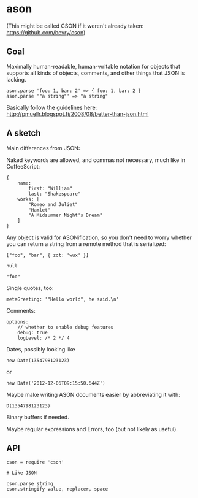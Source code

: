 # ason

(This might be called CSON if it weren't already taken:
https://github.com/bevry/cson)

## Goal

Maximally human-readable, human-writable notation for objects that supports all
kinds of objects, comments, and other things that JSON is lacking.

	ason.parse 'foo: 1, bar: 2' => { foo: 1, bar: 2 }
	ason.parse '"a string"' => "a string"

Basically follow the guidelines here:
http://pmuellr.blogspot.fi/2008/08/better-than-json.html

## A sketch

Main differences from JSON:

Naked keywords are allowed, and commas not necessary, much like in CoffeeScript:

	{
		name:
			first: "William"
			last: "Shakespeare"
		works: [
			"Romeo and Juliet"
			"Hamlet"
			"A Midsummer Night's Dream"
		]
	}

Any object is valid for ASONification, so you don't need to worry whether you
can return a string from a remote method that is serialized:

	["foo", "bar", { zot: 'wux' }]

	null

	"foo"

Single quotes, too:

	metaGreeting: '"Hello world", he said.\n'

Comments:

	options:
		// whether to enable debug features
		debug: true
		logLevel: /* 2 */ 4 


Dates, possibly looking like

	new Date(1354798123123)

or

	new Date('2012-12-06T09:15:50.644Z')

Maybe make writing ASON documents easier by abbreviating it with:

	D(1354798123123)

Binary buffers if needed.

Maybe regular expressions and Errors, too (but not likely as useful).

## API

	cson = require 'cson'

	# Like JSON

	cson.parse string
	cson.stringify value, replacer, space



